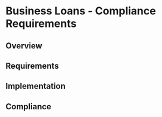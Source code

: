 # Business Loans - Compliance Requirements

## Overview

## Requirements

## Implementation

## Compliance
